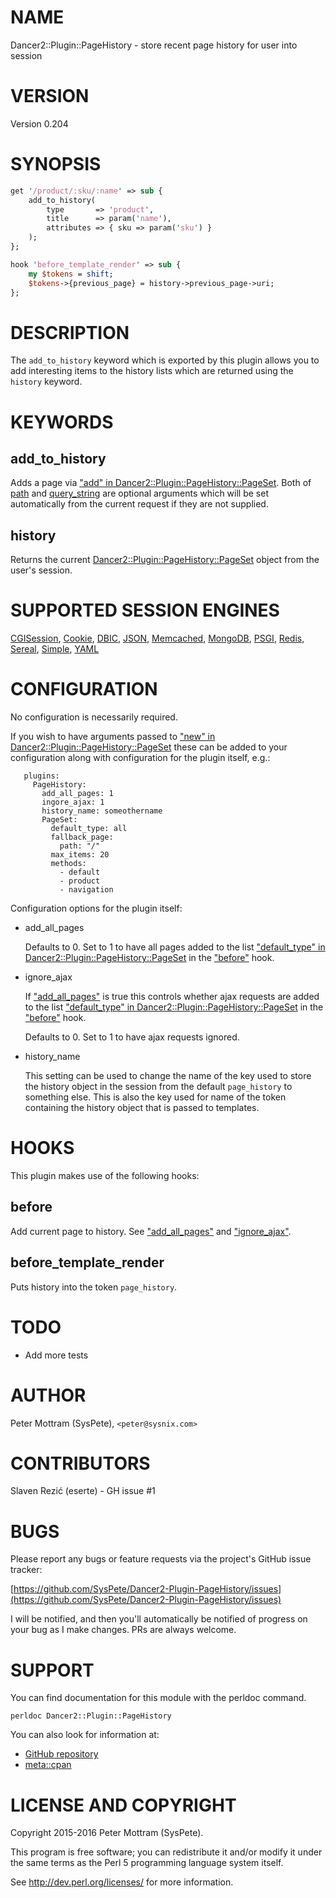 # NAME

Dancer2::Plugin::PageHistory - store recent page history for user into session

# VERSION

Version 0.204

# SYNOPSIS

```perl
get '/product/:sku/:name' => sub {
    add_to_history(
        type       => 'product',
        title      => param('name'),
        attributes => { sku => param('sku') }
    );
};

hook 'before_template_render' => sub {
    my $tokens = shift;
    $tokens->{previous_page} = history->previous_page->uri;
};
```

# DESCRIPTION

The `add_to_history` keyword which is exported by this plugin allows you to 
add interesting items to the history lists which are returned using the
`history` keyword.

# KEYWORDS

## add\_to\_history

Adds a page via ["add" in Dancer2::Plugin::PageHistory::PageSet](https://metacpan.org/pod/Dancer2::Plugin::PageHistory::PageSet#add). Both of
[path](https://metacpan.org/pod/Dancer2::Plugin::PageHistory::Page#path) and
[query\_string](https://metacpan.org/pod/Dancer2::Plugin::PageHistory::Page#query_string) are optional
arguments
which will be set automatically from the current request if they are not
supplied.

## history

Returns the current [Dancer2::Plugin::PageHistory::PageSet](https://metacpan.org/pod/Dancer2::Plugin::PageHistory::PageSet) object from the
user's session.

# SUPPORTED SESSION ENGINES

[CGISession](https://metacpan.org/pod/Dancer2::Session::CGISession),
[Cookie](https://metacpan.org/pod/Dancer2::Session::Cookie), 
[DBIC](https://metacpan.org/pod/Dancer2::Session::DBIC),
[JSON](https://metacpan.org/pod/Dancer2::Session::JSON),
[Memcached](https://metacpan.org/pod/Dancer2::Session::Memcached),
[MongoDB](https://metacpan.org/pod/Dancer2::Session::MongoDB),
[PSGI](https://metacpan.org/pod/Dancer2::Session::PSGI),
[Redis](https://metacpan.org/pod/Dancer2::Session::Redis),
[Sereal](https://metacpan.org/pod/Dancer2::Session::Sereal),
[Simple](https://metacpan.org/pod/Dancer2::Session::Simple),
[YAML](https://metacpan.org/pod/Dancer2::Session::YAML)

# CONFIGURATION

No configuration is necessarily required.

If you wish to have arguments passed to
["new" in Dancer2::Plugin::PageHistory::PageSet](https://metacpan.org/pod/Dancer2::Plugin::PageHistory::PageSet#new) these can be added to your
configuration along with configuration for the plugin itself, e.g.:

```
   plugins:
     PageHistory:
       add_all_pages: 1
       ingore_ajax: 1 
       history_name: someothername
       PageSet:
         default_type: all
         fallback_page:
           path: "/"
         max_items: 20
         methods:
           - default
           - product
           - navigation

```

Configuration options for the plugin itself:

- add\_all\_pages

    Defaults to 0. Set to 1 to have all pages added to the list
    ["default\_type" in Dancer2::Plugin::PageHistory::PageSet](https://metacpan.org/pod/Dancer2::Plugin::PageHistory::PageSet#default_type) in the ["before"](#before) hook.

- ignore\_ajax

    If ["add\_all\_pages"](#add_all_pages) is true this controls whether ajax requests are added to
    the list ["default\_type" in Dancer2::Plugin::PageHistory::PageSet](https://metacpan.org/pod/Dancer2::Plugin::PageHistory::PageSet#default_type) in the
    ["before"](#before) hook.

    Defaults to 0. Set to 1 to have ajax requests ignored.

- history\_name

    This setting can be used to change the name of the key used to store
    the history object in the session from the default `page_history` to
    something else. This is also the key used for name of the token
    containing the history object that is passed to templates.

# HOOKS

This plugin makes use of the following hooks:

## before

Add current page to history. See ["add\_all\_pages"](#add_all_pages) and ["ignore\_ajax"](#ignore_ajax).

## before\_template\_render

Puts history into the token `page_history`.

# TODO

- Add more tests

# AUTHOR

Peter Mottram (SysPete), `<peter@sysnix.com>`

# CONTRIBUTORS

Slaven Rezić (eserte) - GH issue #1

# BUGS

Please report any bugs or feature requests via the project's GitHub
issue tracker:

[https://github.com/SysPete/Dancer2-Plugin-PageHistory/issues](https://github.com/SysPete/Dancer2-Plugin-PageHistory/issues)

I will be notified, and then you'll automatically be notified of
progress on your bug as I make changes. PRs are always welcome.

# SUPPORT

You can find documentation for this module with the perldoc command.

```
perldoc Dancer2::Plugin::PageHistory
```

You can also look for information at:

- [GitHub repository](https://github.com/SysPete/Dancer2-Plugin-PageHistory)
- [meta::cpan](https://metacpan.org/pod/Dancer2::Plugin::PageHistory)

# LICENSE AND COPYRIGHT

Copyright 2015-2016 Peter Mottram (SysPete).

This program is free software; you can redistribute it and/or modify
it under the same terms as the Perl 5 programming language system itself.

See http://dev.perl.org/licenses/ for more information.

